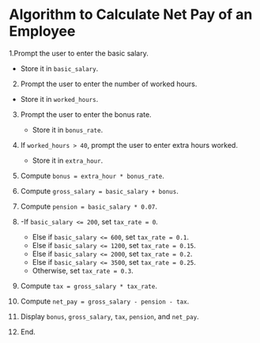 # Algorithm to Calculate Net Pay of an Employee

1.Prompt the user to enter the basic salary.
   - Store it in `basic_salary`.

2.  Prompt the user to enter the number of worked hours.
   - Store it in `worked_hours`.

3. Prompt the user to enter the bonus rate.
   - Store it in `bonus_rate`.

4. If `worked_hours > 40`, prompt the user to enter extra hours worked.
   - Store it in `extra_hour`.

5. Compute `bonus = extra_hour * bonus_rate`.

6. Compute `gross_salary = basic_salary + bonus`.

7. Compute `pension = basic_salary * 0.07`.

8. -If `basic_salary <= 200`, set `tax_rate = 0`.
   - Else if `basic_salary <= 600`, set `tax_rate = 0.1`.
   - Else if `basic_salary <= 1200`, set `tax_rate = 0.15`.
   - Else if `basic_salary <= 2000`, set `tax_rate = 0.2`.
   - Else if `basic_salary <= 3500`, set `tax_rate = 0.25`.
   - Otherwise, set `tax_rate = 0.3`.

9. Compute `tax = gross_salary * tax_rate`.

10. Compute `net_pay = gross_salary - pension - tax`.

11.  Display `bonus`, `gross_salary`, `tax`, `pension`, and `net_pay`.
12.  End.
